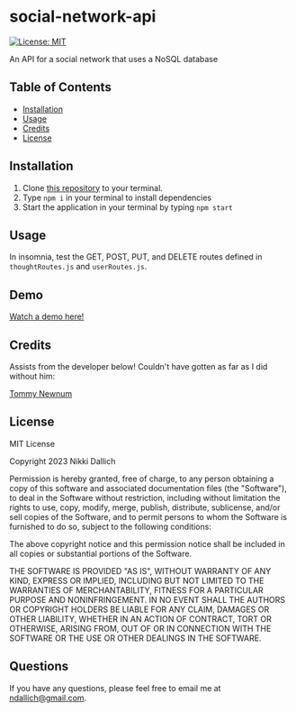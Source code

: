 # social-network-api

[![License: MIT](https://img.shields.io/badge/License-MIT-yellow.svg)](https://opensource.org/licenses/MIT)

An API for a social network that uses a NoSQL database

## Table of Contents

- [Installation](#installation)
- [Usage](#usage)
- [Credits](#credits)
- [License](#license)

## Installation

1. Clone [this repository](https://github.com/ndallich1/social-network-api) to your terminal.
2. Type `npm i` in your terminal to install dependencies
3. Start the application in your terminal by typing `npm start`

## Usage

In insomnia, test the GET, POST, PUT, and DELETE routes defined in `thoughtRoutes.js` and `userRoutes.js`.

## Demo

[Watch a demo here!](https://watch.screencastify.com/v/54JFMm3bybBa5C39ipns)

## Credits

Assists from the developer below! Couldn't have gotten as far as I did without him:

[Tommy Newnum](https://github.com/tnewnum)

## License

MIT License

Copyright 2023 Nikki Dallich

Permission is hereby granted, free of charge, to any person obtaining a copy of this software and associated documentation files (the "Software"), to deal in the Software without restriction, including without limitation the rights to use, copy, modify, merge, publish, distribute, sublicense, and/or sell copies of the Software, and to permit persons to whom the Software is furnished to do so, subject to the following conditions:

The above copyright notice and this permission notice shall be included in all copies or substantial portions of the Software.

THE SOFTWARE IS PROVIDED "AS IS", WITHOUT WARRANTY OF ANY KIND, EXPRESS OR IMPLIED, INCLUDING BUT NOT LIMITED TO THE WARRANTIES OF MERCHANTABILITY, FITNESS FOR A PARTICULAR PURPOSE AND NONINFRINGEMENT. IN NO EVENT SHALL THE AUTHORS OR COPYRIGHT HOLDERS BE LIABLE FOR ANY CLAIM, DAMAGES OR OTHER LIABILITY, WHETHER IN AN ACTION OF CONTRACT, TORT OR OTHERWISE, ARISING FROM, OUT OF OR IN CONNECTION WITH THE SOFTWARE OR THE USE OR OTHER DEALINGS IN THE SOFTWARE.

## Questions

If you have any questions, please feel free to email me at ndallich@gmail.com.
